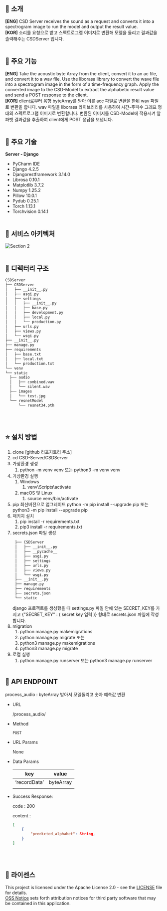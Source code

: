 ## :raised_hands: 소개
**[ENG]**
CSD Server receives the sound as a request and converts it into a spectrogram image to run the model and output the result value.
<br>
**[KOR]**
소리를 요청으로 받고 스펙트로그램 이미지로 변환해 모델을 돌리고 결과값을 출력해주는 CSDServer 입니다. 
<br><br>

## 💪 주요 기능
**[ENG]**
Take the acoustic byte Array from the client, convert it to an ac file, and convert it to a wav file.
Use the liborasa library to convert the wave file into a spectrogram image in the form of a time-frequency graph.
Apply the converted image to the CSD-Model to extract the alphabetic result value and send a POST response to the client.
<br>
**[KOR]**
client로부터 음향 byteArray를 받아 이를 acc 파일로 변환을 한뒤 wav 파일로 변환을 합니다. 
wav 파일을 liborasa 라이브러리를 사용하여 시간-주파수 그래프 형태의 스펙트로그램 이미지로 변환합니다. 
변환된 이미지를 CSD-Model에 적용시켜 알파벳 결과값을 추출하여 client에게 POST 응답을 보냅니다.
<br><br>

## 🦾 주요 기술
**Server - Django**
* PyCharm IDE
* Django 4.2.5
* Djangorestframework 3.14.0
* Librosa 0.10.1
* Matplotlib 3.7.2
* Numpy 1.25.2
* Pillow 10.0.1
* Pydub 0.25.1
* Torch 1.13.1
* Torchvision 0.14.1
<br><br>

## 🔗 서비스 아키텍처
![Section 2](https://github.com/CAP-JJANG/CSD-Server/assets/100428958/acb1085a-0716-4191-9acf-5e6d17eab4c9)
<br><br>

## 🔗 디렉터리 구조
  ```bash
CSDServer
├── CSDServer
│   ├── __init__.py
│   ├── asgi.py
│   ├── settings
│   │   ├── __init__.py
│   │   ├── base.py
│   │   ├── development.py
│   │   ├── local.py
│   │   └── production.py
│   ├── urls.py
│   ├── views.py
│   └── wsgi.py
├── __init__.py
├── manage.py
├── requirements
│   ├── base.txt
│   ├── local.txt
│   └── production.txt
└── venv
└── static
    ├── audio
    │   ├── combined.wav
    │   └── silent.wav
    ├── images
    │   └── test.jpg
    └── resnetModel
        └── resnet34.pth
```
<br><br>

## ⭐️ 설치 방법

1. clone [github 리포지토리 주소]
2. cd CSD-Server/CSDServer
3. 가상환경 생성
    1. python -m venv venv 또는 python3 -m venv venv
4. 가상환경 실행
    1. Windows
        1. venv\Scripts\activate
    2. macOS 및 Linux
        1. source venv/bin/activate
5. pip 최신버전으로 업그레이드
   python -m pip install --upgrade pip
    또는
   python3 -m pip install --upgrade pip
6. 패키지 설치
    1. pip install -r requirements.txt
    2. pip3 install -r requirements.txt <br>
7. secrets.json 파일 생성
   ```bash
    ├── CSDServer
    │   ├── __init__.py
    │   ├── __pycache__
    │   ├── asgi.py
    │   ├── settings
    │   ├── urls.py
    │   ├── views.py
    │   └── wsgi.py
    ├── __init__.py
    ├── manage.py
    ├── requirements
    ├── secrets.json
    └── static
    ```
   django 프로젝트를 생성했을 때 settings.py 파일 안에 있는 SECRET_KEY를 가지고 
    {"SECRET_KEY" : ( secret key 입력 )} 형태로 secrets.json 파일에 작성합니다. 
8. migration
    1. python manage.py makemigrations
    2. python manage.py migrate
    또는
    1. python3 manage.py makemigrations
    2. python3 manage.py migrate
10. 로컬 실행
    1. python manage.py runserver 또는 python3 manage.py runserver
<br><br>

## 👏 API ENDPOINT
process_audio
: byteArray 받아서 모델돌리고 숫자 예측값 변환
- URL
    
    /process_audio/
    
- Method
    
    `POST`
    
- URL Params
    
    None
    
- Data Params
    
    
    | key | value |
    | --- | --- |
    | ‘recordData’ | byteArray |
    |  |  |
    
- Success Response:
    
    code : 200
    
    content : 
    
    ```json
    [
    	{
    		"predicted_alphabet": String,
    	}
    ]
    ``` 
<br><br>

## 🤖 라이센스
This project is licensed under the Apache License 2.0 - see the [LICENSE](https://github.com/CAP-JJANG/CSD-Server/blob/main/LICENSE) file for details.  
[OSS Notice](https://github.com/CAP-JJANG/CSD-Server/blob/main/OSS-Notice.md) sets forth attribution notices for third party software that may be contained in this application.

